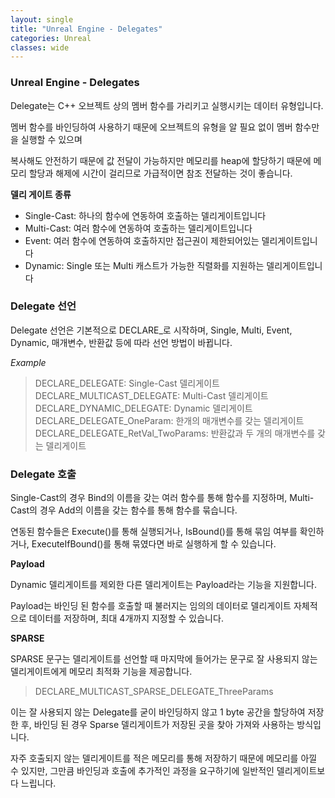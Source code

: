 ```yaml
---
layout: single
title: "Unreal Engine - Delegates"
categories: Unreal
classes: wide
---
```


### Unreal Engine - Delegates

Delegate는 C++ 오브젝트 상의 멤버 함수를 가리키고 실행시키는 데이터 유형입니다.

멤버 함수를 바인딩하여 사용하기 때문에 오브젝트의 유형을 알 필요 없이 멤버 함수만을 실행할 수 있으며

복사해도 안전하기 때문에 값 전달이 가능하지만 메모리를 heap에 할당하기 때문에 메모리 할당과 해제에 시간이 걸리므로 가급적이면 참조 전달하는 것이 좋습니다.

**델리 게이트 종류**

- Single-Cast: 하나의 함수에 연동하여 호출하는 델리게이트입니다   
- Multi-Cast: 여러 함수에 연동하여 호출하는 델리게이트입니다   
- Event: 여러 함수에 연동하여 호출하지만 접근권이 제한되어있는 델리게이트입니다   
- Dynamic: Single 또는 Multi 캐스트가 가능한 직렬화를 지원하는 델리게이트입니다


### Delegate 선언

Delegate 선언은 기본적으로 DECLARE_로 시작하며, Single, Multi, Event, Dynamic, 매개변수, 반환값 등에 따라 선언 방법이 바뀝니다.

*Example*
> DECLARE_DELEGATE: Single-Cast 델리게이트   
> DECLARE_MULTICAST_DELEGATE: Multi-Cast 델리게이트   
> DECLARE_DYNAMIC_DELEGATE: Dynamic 델리게이트   
> DECLARE_DELEGATE_OneParam: 한개의 매개변수를 갖는 델리게이트   
> DECLARE_DELEGATE_RetVal_TwoParams: 반환값과 두 개의 매개변수를 갖는 델리게이트   


### Delegate 호출

Single-Cast의 경우 Bind의 이름을 갖는 여러 함수를 통해 함수를 지정하며, Multi-Cast의 경우 Add의 이름을 갖는 함수를 통해 함수를 묶습니다.

연동된 함수들은 Execute()를 통해 실행되거나, IsBound()를 통해 묶임 여부를 확인하거나, ExecuteIfBound()를 통해 묶였다면 바로 실행하게 할 수 있습니다.


**Payload**

Dynamic 델리게이트를 제외한 다른 델리게이트는 Payload라는 기능을 지원합니다.

Payload는 바인딩 된 함수를 호출할 때 불러지는 임의의 데이터로 델리게이트 자체적으로 데이터를 저장하며, 최대 4개까지 지정할 수 있습니다.


**SPARSE**

SPARSE 문구는 델리게이트를 선언할 때 마지막에 들어가는 문구로 잘 사용되지 않는 델리게이트에게 메모리 최적화 기능을 제공합니다.

> DECLARE_MULTICAST_SPARSE_DELEGATE_ThreeParams

이는 잘 사용되지 않는 Delegate를 굳이 바인딩하지 않고 1 byte 공간을 할당하여 저장한 후, 바인딩 된 경우 Sparse 델리게이트가 저장된 곳을 찾아 가져와 사용하는 방식입니다.

자주 호출되지 않는 델리게이트를 적은 메모리를 통해 저장하기 때문에 메모리를 아낄 수 있지만, 그만큼 바인딩과 호출에 추가적인 과정을 요구하기에 일반적인 델리게이트보다 느립니다.
